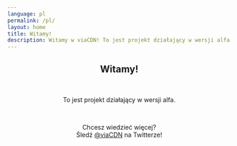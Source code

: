 ```yaml
---
language: pl
permalink: /pl/
layout: home
title: Witamy!
description: Witamy w viaCDN! To jest projekt działający w wersji alfa. Chcesz wiedzieć więcej?
---
```


<center>
<h2>Witamy!</h2>
<br/>

<p>
To jest projekt działający w wersji alfa.
</p>

<br/>

<p>
Chcesz wiedzieć więcej?
<br/>
Śledź <a href="https://twitter.com/viaCDN" target="_blank" rel="noopener">@viaCDN</a> na Twitterze!
</p>

<br/>
</center>
